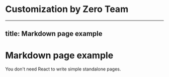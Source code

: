 # Customization by Zero Team

---
title: Markdown page example
---

# Markdown page example

You don't need React to write simple standalone pages.
